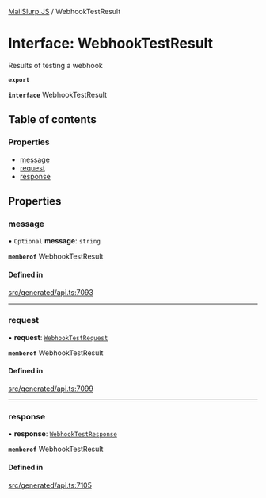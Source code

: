 [MailSlurp JS](../README.md) / WebhookTestResult

# Interface: WebhookTestResult

Results of testing a webhook

**`export`**

**`interface`** WebhookTestResult

## Table of contents

### Properties

- [message](WebhookTestResult.md#message)
- [request](WebhookTestResult.md#request)
- [response](WebhookTestResult.md#response)

## Properties

### message

• `Optional` **message**: `string`

**`memberof`** WebhookTestResult

#### Defined in

[src/generated/api.ts:7093](https://github.com/mailslurp/mailslurp-client/blob/113e801/src/generated/api.ts#L7093)

___

### request

• **request**: [`WebhookTestRequest`](WebhookTestRequest.md)

**`memberof`** WebhookTestResult

#### Defined in

[src/generated/api.ts:7099](https://github.com/mailslurp/mailslurp-client/blob/113e801/src/generated/api.ts#L7099)

___

### response

• **response**: [`WebhookTestResponse`](WebhookTestResponse.md)

**`memberof`** WebhookTestResult

#### Defined in

[src/generated/api.ts:7105](https://github.com/mailslurp/mailslurp-client/blob/113e801/src/generated/api.ts#L7105)
